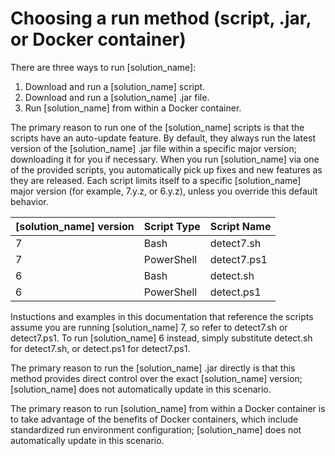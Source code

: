 # Choosing a run method (script, .jar, or Docker container)

There are three ways to run [solution_name]:

1. Download and run a [solution_name] script.
1. Download and run a [solution_name] .jar file.
1. Run [solution_name] from within a Docker container.

The primary reason to run one of the [solution_name] scripts is that the scripts have an auto-update feature.
By default, they always
run the latest version of the [solution_name] .jar file within a specific major version; downloading it for you if necessary.
When you run [solution_name] via one of the provided scripts, you automatically pick up fixes and new features as they are released.
Each script limits itself to a specific [solution_name] major version (for example, 7.y.z, or 6.y.z), unless you override
this default behavior.

| [solution_name] version | Script Type | Script Name |
| --- | --- | --- |
| 7 | Bash | detect7.sh |
| 7 | PowerShell | detect7.ps1 |
| 6 | Bash | detect.sh |
| 6 | PowerShell | detect.ps1 |

Instuctions and examples in this documentation that reference the scripts assume you are running
[solution_name] 7, so refer to detect7.sh or detect7.ps1. To run [solution_name] 6 instead,
simply substitute detect.sh for detect7.sh, or detect.ps1 for detect7.ps1.

The primary reason to run the [solution_name] .jar directly is that this method provides
direct control over the exact [solution_name] version;
[solution_name] does not automatically update in this scenario.

The primary reason to run [solution_name] from within a Docker container is to take advantage of the benefits of Docker containers, which include standardized run environment configuration;
[solution_name] does not automatically update in this scenario.
